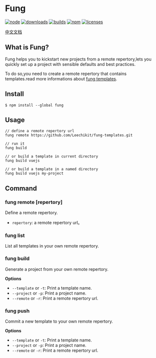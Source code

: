 # Fung

[![node][node]][node-url]
[![downloads][downloads]][downloads-url]
[![builds][builds]][builds-url]
[![npm][npm]][npm-url]
[![licenses][licenses]][licenses-url]

[中文文档](https://github.com/Leechikit/fung/blob/master/README-cn.md)

## What is Fung?

Fung helps you to kickstart new projects from a remote repertory,lets you quickly set up a project with sensible defaults and best practices.

To do so,you need to create a remote repertory that contains templates.read more informations about [fung templates][fung-templates].

## Install

```
$ npm install --global fung
```

## Usage

```
// define a remote repertory url
fung remote https://github.com/Leechikit/fung-templates.git

// run it
fung build

// or build a template in current directory
fung build vuejs

// or build a template in a named directory
fung build vuejs my-project
```

## Command

### fung remote [repertory]
Define a remote repertory.

* `repertory`: a remote repertory url。

### fung list
List all templates in your own remote repertory.

### fung build
Generate a project from your own remote repertory.

**Options**

* `--template` or `-t`: Print a template name.
* `--project` or `-p`: Print a project name.
* `--remote` or `-r`: Print a remote repertory url.

### fung push
Commit a new template to your own remote repertory.

**Options**

* `--template` or `-t`: Print a template name.
* `--project` or `-p`: Print a project name.
* `--remote` or `-r`: Print a remote repertory url.

[npm]: https://img.shields.io/npm/v/fung.svg
[npm-url]: https://npmjs.com/package/fung

[node]: https://img.shields.io/node/v/fung.svg
[node-url]: https://nodejs.org

[downloads]: https://img.shields.io/npm/dm/fung.svg
[downloads-url]: https://www.npmjs.com/package/fung

[builds]: https://api.travis-ci.org/Leechikit/fung.svg?branch=master
[builds-url]: https://travis-ci.org/Leechikit/fung

[licenses]: https://img.shields.io/npm/l/fung.svg
[licenses-url]: https://www.npmjs.com/package/fung

[fung-templates]: https://github.com/Leechikit/fung-templates/blob/master/README.md